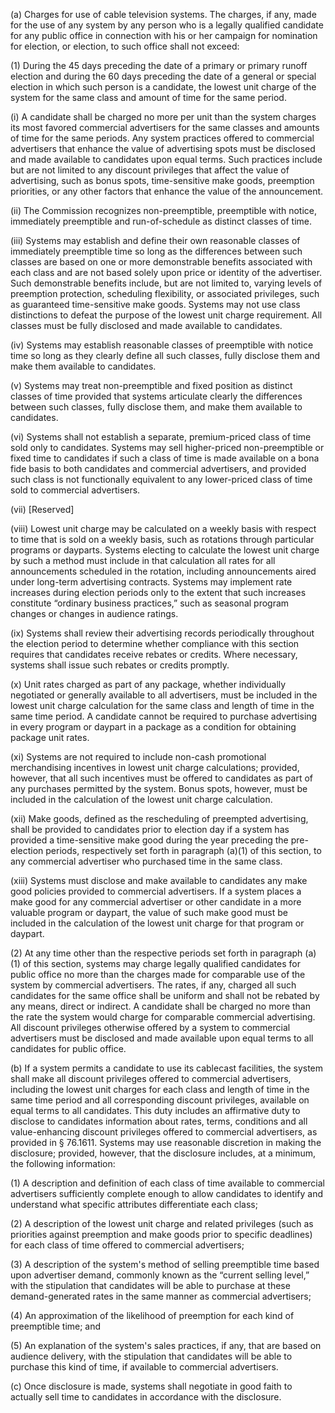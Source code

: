 (a) Charges for use of cable television systems. The charges, if any, made for the use of any system by any person who is a legally qualified candidate for any public office in connection with his or her campaign for nomination for election, or election, to such office shall not exceed:

(1) During the 45 days preceding the date of a primary or primary runoff election and during the 60 days preceding the date of a general or special election in which such person is a candidate, the lowest unit charge of the system for the same class and amount of time for the same period.

(i) A candidate shall be charged no more per unit than the system charges its most favored commercial advertisers for the same classes and amounts of time for the same periods. Any system practices offered to commercial advertisers that enhance the value of advertising spots must be disclosed and made available to candidates upon equal terms. Such practices include but are not limited to any discount privileges that affect the value of advertising, such as bonus spots, time-sensitive make goods, preemption priorities, or any other factors that enhance the value of the announcement.

(ii) The Commission recognizes non-preemptible, preemptible with notice, immediately preemptible and run-of-schedule as distinct classes of time.
              

(iii) Systems may establish and define their own reasonable classes of immediately preemptible time so long as the differences between such classes are based on one or more demonstrable benefits associated with each class and are not based solely upon price or identity of the advertiser. Such demonstrable benefits include, but are not limited to, varying levels of preemption protection, scheduling flexibility, or associated privileges, such as guaranteed time-sensitive make goods. Systems may not use class distinctions to defeat the purpose of the lowest unit charge requirement. All classes must be fully disclosed and made available to candidates.

(iv) Systems may establish reasonable classes of preemptible with notice time so long as they clearly define all such classes, fully disclose them and make them available to candidates.

(v) Systems may treat non-preemptible and fixed position as distinct classes of time provided that systems articulate clearly the differences between such classes, fully disclose them, and make them available to candidates.

(vi) Systems shall not establish a separate, premium-priced class of time sold only to candidates. Systems may sell higher-priced non-preemptible or fixed time to candidates if such a class of time is made available on a bona fide basis to both candidates and commercial advertisers, and provided such class is not functionally equivalent to any lower-priced class of time sold to commercial advertisers.

(vii) [Reserved]

(viii) Lowest unit charge may be calculated on a weekly basis with respect to time that is sold on a weekly basis, such as rotations through particular programs or dayparts. Systems electing to calculate the lowest unit charge by such a method must include in that calculation all rates for all announcements scheduled in the rotation, including announcements aired under long-term advertising contracts. Systems may implement rate increases during election periods only to the extent that such increases constitute “ordinary business practices,” such as seasonal program changes or changes in audience ratings.

(ix) Systems shall review their advertising records periodically throughout the election period to determine whether compliance with this section requires that candidates receive rebates or credits. Where necessary, systems shall issue such rebates or credits promptly.

(x) Unit rates charged as part of any package, whether individually negotiated or generally available to all advertisers, must be included in the lowest unit charge calculation for the same class and length of time in the same time period. A candidate cannot be required to purchase advertising in every program or daypart in a package as a condition for obtaining package unit rates.

(xi) Systems are not required to include non-cash promotional merchandising incentives in lowest unit charge calculations; provided, however, that all such incentives must be offered to candidates as part of any purchases permitted by the system. Bonus spots, however, must be included in the calculation of the lowest unit charge calculation.

(xii) Make goods, defined as the rescheduling of preempted advertising, shall be provided to candidates prior to election day if a system has provided a time-sensitive make good during the year preceding the pre-election periods, respectively set forth in paragraph (a)(1) of this section, to any commercial advertiser who purchased time in the same class.

(xiii) Systems must disclose and make available to candidates any make good policies provided to commercial advertisers. If a system places a make good for any commercial advertiser or other candidate in a more valuable program or daypart, the value of such make good must be included in the calculation of the lowest unit charge for that program or daypart.

(2) At any time other than the respective periods set forth in paragraph (a)(1) of this section, systems may charge legally qualified candidates for public office no more than the charges made for comparable use of the system by commercial advertisers. The rates, if any, charged all such candidates for the same office shall be uniform and shall not be rebated by any means, direct or indirect. A candidate shall be charged no more than the rate the system would charge for comparable commercial advertising. All discount privileges otherwise offered by a system to commercial advertisers must be disclosed and made available upon equal terms to all candidates for public office.

(b) If a system permits a candidate to use its cablecast facilities, the system shall make all discount privileges offered to commercial advertisers, including the lowest unit charges for each class and length of time in the same time period and all corresponding discount privileges, available on equal terms to all candidates. This duty includes an affirmative duty to disclose to candidates information about rates, terms, conditions and all value-enhancing discount privileges offered to commercial advertisers, as provided in § 76.1611. Systems may use reasonable discretion in making the disclosure; provided, however, that the disclosure includes, at a minimum, the following information:

(1) A description and definition of each class of time available to commercial advertisers sufficiently complete enough to allow candidates to identify and understand what specific attributes differentiate each class;

(2) A description of the lowest unit charge and related privileges (such as priorities against preemption and make goods prior to specific deadlines) for each class of time offered to commercial advertisers;

(3) A description of the system's method of selling preemptible time based upon advertiser demand, commonly known as the “current selling level,” with the stipulation that candidates will be able to purchase at these demand-generated rates in the same manner as commercial advertisers;

(4) An approximation of the likelihood of preemption for each kind of preemptible time; and

(5) An explanation of the system's sales practices, if any, that are based on audience delivery, with the stipulation that candidates will be able to purchase this kind of time, if available to commercial advertisers.

(c) Once disclosure is made, systems shall negotiate in good faith to actually sell time to candidates in accordance with the disclosure.

